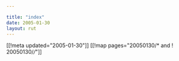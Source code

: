 ```yaml
---

title: "index"
date: 2005-01-30
layout: rut
---
```


[[!meta updated="2005-01-30"]]
[[!map pages="20050130/* and ! 20050130/*/*"]]
